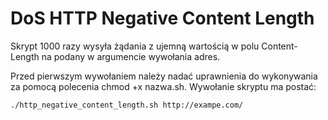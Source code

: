 # DoS HTTP Negative Content Length

Skrypt 1000 razy wysyła żądania z ujemną wartością w polu Content-Length na podany w argumencie wywołania adres.

Przed pierwszym wywołaniem należy nadać uprawnienia do wykonywania za pomocą polecenia chmod +x nazwa.sh. Wywołanie skryptu ma postać:

```
./http_negative_content_length.sh http://exampe.com/
```
